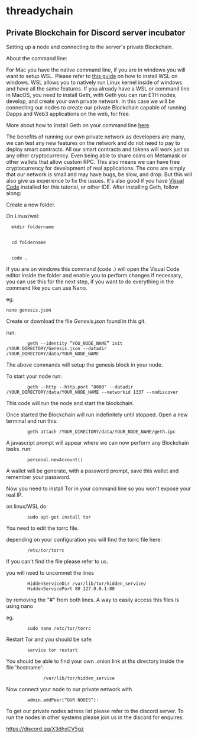 # threadychain
<h2>Private Blockchain for Discord server incubator</h2>


Setting up a node and connecting to the server's private Blockchain.


About the command line:


For Mac you have the native command line, if you are in windows you will want to setup WSL. Please refer to [this guide](https://docs.microsoft.com/en-us/windows/wsl/install-win10) on how to install WSL on windows. WSL allows you to natively run Linux kernel inside of windows and have all the same features.
If you already have a WSL or command line in MacOS, you need to install Geth, with Geth you can run ETH nodes, develop, and create your own private network. In this case we will be connecting our nodes to create our private Blockchain capable of running Dapps and Web3 applications on the web, for free.


More about how to Install Geth on your command line [here](https://geth.ethereum.org/docs/install-and-build/installing-geth).


The benefits of running our own private network as developers are many, we can test any new features on the network and do not need to pay to deploy smart contracts. All our smart contracts and tokens will work just as any other cryptocurrency. Even being able to share coins on Metamask or other wallets that allow custom RPC. This also means we can have free cryptocurrency for development of real applications. The cons are simply that our network is small and may have bugs, be slow, and drop. But this will also give us experience to fix the issues.
It's also good if you have [Visual Code](https://code.visualstudio.com/) installed for this tutorial, or other IDE.
After installing Geth, follow along:


Create a new folder.


On Linux/wsl:

      mkdir foldername
      
      
      cd foldername
      
      
      code . 
     
If you are on windows this command (code .) will open the Visual Code editor inside the folder and enable you to perform changes if necessary, you can use this for the next step, if you want to do everything in the command like you can use Nano.


eg. 

    nano genesis.json

Create or download the file *Genesis.json* found in this git.


run:

            geth --identity “YOU_NODE_NAME” init /YOUR_DIRECTORY/Genesis.json --datadir /YOUR_DIRECTORY/data/YOUR_NODE_NAME
  
  
The above commands will setup the genesis block in your node.

To start your node run:

            geth --http --http.port "8080" --datadir /YOUR_DIRECTORY/data/YOUR_NODE_NAME --networkid 1337 --nodiscover

This code will run the node and start the blockchain.

Once started the Blockchain will run indefinitely until stopped. Open a new terminal and run this:

            geth attach /YOUR_DIRECTORY/data/YOUR_NODE_NAME/geth.ipc

A javascript prompt will appear where we can now perform any Blockchain tasks.
run:

            personal.newAccount()

A wallet will be generate, with a password prompt, save this wallet and remember your password.

Now you need to install Tor in your command line so you won't expose your real IP.

on linux/WSL do:

            sudo apt-get install tor
            
You need to edit the torrc file.

depending on your configuration you will find the torrc file here:

            /etc/tor/torrc
            
If you can't find the file please refer to us.

you will need to uncommet the lines 

            HiddenServiceDir /var/lib/tor/hidden_service/
            HiddenServicePort 80 127.0.0.1:80 
            
by removing the "#" from both lines.
A way to easily access this files is using nano

eg.

            sudo nano /etc/tor/torrc
 
Restart Tor and you should be safe. 

            service tor restart

You should be able to find your own .onion link at ths directory inside the file 'hostname':

                  /var/lib/tor/hidden_service
   


Now connect your node to our private network with

            admin.addPeer(“OUR NODES”):
  
To get our private nodes adress list please refer to the discord server.
To run the nodes in other systems please join us in the discord for enquires. 

https://discord.gg/X3dhxCV5gz

  
 

